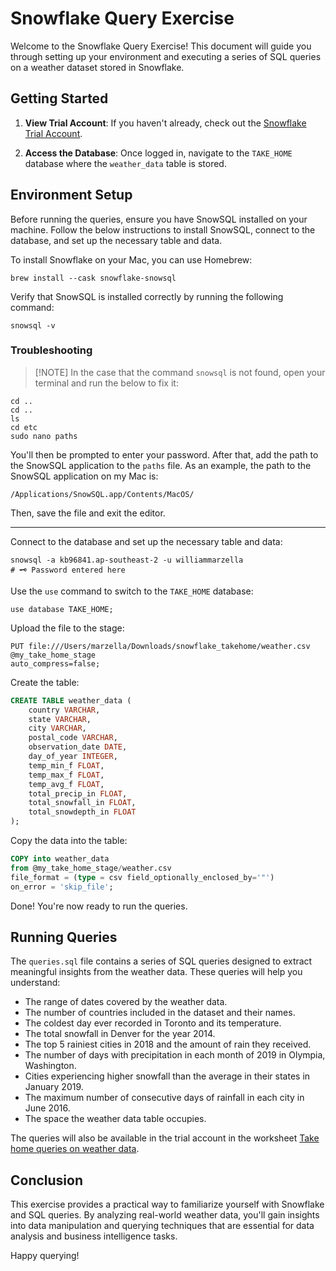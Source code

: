 # Snowflake Query Exercise

Welcome to the Snowflake Query Exercise! This document will guide you through setting up your environment and executing a series of SQL queries on a weather dataset stored in Snowflake. 

## Getting Started

1. **View Trial Account**: If you haven't already, check out the [Snowflake Trial Account](https://app.snowflake.com/zzgoyys/wv29513/#/data/databases/TAKE_HOME).

2. **Access the Database**: Once logged in, navigate to the `TAKE_HOME` database where the `weather_data` table is stored.

## Environment Setup

Before running the queries, ensure you have SnowSQL installed on your machine. Follow the below instructions to install SnowSQL, connect to the database, and set up the necessary table and data.

To install Snowflake on your Mac, you can use Homebrew:

```shell
brew install --cask snowflake-snowsql
```

Verify that SnowSQL is installed correctly by running the following command:

```shell
snowsql -v
```

### Troubleshooting

>[!NOTE] In the case that the command `snowsql` is not found, open your terminal and run the below to fix it:

```shell
cd ..
cd ..
ls
cd etc
sudo nano paths
```

You'll then be prompted to enter your password. 
After that, add the path to the SnowSQL application to the `paths` file. As an example, the path to the SnowSQL application on my Mac is:

```shell
/Applications/SnowSQL.app/Contents/MacOS/
```

Then, save the file and exit the editor.

---

Connect to the database and set up the necessary table and data:

```shell
snowsql -a kb96841.ap-southeast-2 -u williammarzella
# 🗝️ Password entered here
```

Use the `use` command to switch to the `TAKE_HOME` database:

```shell
use database TAKE_HOME;
```

Upload the file to the stage:

```shell
PUT file:///Users/marzella/Downloads/snowflake_takehome/weather.csv 
@my_take_home_stage 
auto_compress=false;
```

Create the table:

```sql
CREATE TABLE weather_data (
    country VARCHAR,
    state VARCHAR,
    city VARCHAR,
    postal_code VARCHAR,
    observation_date DATE,
    day_of_year INTEGER,
    temp_min_f FLOAT,
    temp_max_f FLOAT,
    temp_avg_f FLOAT,
    total_precip_in FLOAT,
    total_snowfall_in FLOAT,
    total_snowdepth_in FLOAT
);
```

Copy the data into the table:

```sql
COPY into weather_data
from @my_take_home_stage/weather.csv
file_format = (type = csv field_optionally_enclosed_by='"')
on_error = 'skip_file';
```

Done! You're now ready to run the queries.

## Running Queries

The `queries.sql` file contains a series of SQL queries designed to extract meaningful insights from the weather data. These queries will help you understand:

- The range of dates covered by the weather data.
- The number of countries included in the dataset and their names.
- The coldest day ever recorded in Toronto and its temperature.
- The total snowfall in Denver for the year 2014.
- The top 5 rainiest cities in 2018 and the amount of rain they received.
- The number of days with precipitation in each month of 2019 in Olympia, Washington.
- Cities experiencing higher snowfall than the average in their states in January 2019.
- The maximum number of consecutive days of rainfall in each city in June 2016.
- The space the weather data table occupies.

The queries will also be available in the trial account in the worksheet [Take home queries on weather data](https://app.snowflake.com/zzgoyys/wv29513/w32STmaHqJ7e#query).

## Conclusion

This exercise provides a practical way to familiarize yourself with Snowflake and SQL queries. By analyzing real-world weather data, you'll gain insights into data manipulation and querying techniques that are essential for data analysis and business intelligence tasks.

Happy querying!
